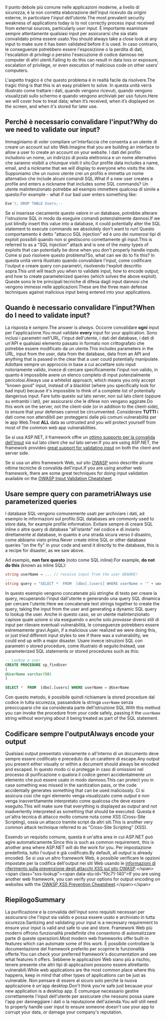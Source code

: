 <span data-ttu-id="f0c71-101">Il punto debole più comune nelle applicazioni moderne, a livello di sicurezza, è la non corretta elaborazione dell'input ricevuto da origini esterne, in particolare l'_input dell'utente_.</span><span class="sxs-lookup"><span data-stu-id="f0c71-101">The most prevalent security weakness of applications today is to not correctly process input received from external sources, particularly _user input_.</span></span> <span data-ttu-id="f0c71-102">È importante esaminare sempre attentamente qualsiasi input per assicurarsi che sia stato convalidato prima essere usato.</span><span class="sxs-lookup"><span data-stu-id="f0c71-102">You should always take a close look at any input to make sure it has been validated before it is used.</span></span> <span data-ttu-id="f0c71-103">In caso contrario, le conseguenze potrebbero essere l'esposizione o la perdita di dati, l'escalation di privilegi o persino l'esecuzione di codice dannoso nei computer di altri utenti.</span><span class="sxs-lookup"><span data-stu-id="f0c71-103">Failing to do this can result in data loss or exposure, escalation of privilege, or even execution of malicious code on other users' computers.</span></span>

<span data-ttu-id="f0c71-104">L'aspetto tragico è che questo problema è in realtà facile da risolvere.</span><span class="sxs-lookup"><span data-stu-id="f0c71-104">The tragic thing is that this is an easy problem to solve.</span></span> <span data-ttu-id="f0c71-105">In questa unità verrà illustrato come trattare i dati, quando vengono ricevuti, quando vengono visualizzati sullo schermo e quando vengono archiviati per uso futuro.</span><span class="sxs-lookup"><span data-stu-id="f0c71-105">Here we will cover how to treat data; when it’s received, when it’s displayed on the screen, and when it's stored for later use.</span></span>

## <a name="why-do-we-need-to-validate-our-input"></a><span data-ttu-id="f0c71-106">Perché è necessario convalidare l'input?</span><span class="sxs-lookup"><span data-stu-id="f0c71-106">Why do we need to validate our input?</span></span>

<span data-ttu-id="f0c71-107">Immaginiamo di voler compilare un'interfaccia che consenta a un utente di creare un account sul sito Web.</span><span class="sxs-lookup"><span data-stu-id="f0c71-107">Imagine that you are building an interface to allow a user to create an account on your website.</span></span> <span data-ttu-id="f0c71-108">I dati del profilo includono un nome, un indirizzo di posta elettronica e un nome alternativo che saranno visibili a chiunque visiti il sito.</span><span class="sxs-lookup"><span data-stu-id="f0c71-108">Our profile data includes a name, email, and a nickname that we will display to everyone who visits the site.</span></span> <span data-ttu-id="f0c71-109">Supponiamo che un nuovo utente crei un profilo e immetta un nome alternativo che include alcuni comandi SQL.</span><span class="sxs-lookup"><span data-stu-id="f0c71-109">What if a new user creates a profile and enters a nickname that includes some SQL commands?</span></span> <span data-ttu-id="f0c71-110">Un utente malintenzionato potrebbe ad esempio immettere qualcosa di simile a questo:</span><span class="sxs-lookup"><span data-stu-id="f0c71-110">For example - what if our bad user enters something like:</span></span>

```sql
Eve'); DROP TABLE Users;--
```

<span data-ttu-id="f0c71-111">Se si inserisse ciecamente questo valore in un database, potrebbe alterare l'istruzione SQL in modo da eseguire comandi potenzialmente dannosi.</span><span class="sxs-lookup"><span data-stu-id="f0c71-111">If we just blindly insert this value into a database, it could potentially alter the SQL statement to execute commands we absolutely don't want to run!</span></span> <span data-ttu-id="f0c71-112">Questo comportamento è detto "attacco SQL injection" ed è uno dei _numerosi_ tipi di exploit possibili quando non si gestiscono correttamente gli input.</span><span class="sxs-lookup"><span data-stu-id="f0c71-112">This is referred to as a "SQL Injection" attack and is one of the _many_ types of exploits that can potentially be done when you don't properly handle inputs.</span></span> <span data-ttu-id="f0c71-113">Come si può risolvere questo problema?</span><span class="sxs-lookup"><span data-stu-id="f0c71-113">So, what can we do to fix this?</span></span> <span data-ttu-id="f0c71-114">In questa unità verrà illustrato quando convalidare l'input, come codificare l'output e creare query con parametri, risolvendo l'exploit descritto sopra.</span><span class="sxs-lookup"><span data-stu-id="f0c71-114">This unit will teach you when to validate input, how to encode output, and how to create parameterized queries (which solves the above exploit).</span></span> <span data-ttu-id="f0c71-115">Queste sono le tre principali tecniche di difesa dagli input dannosi che vengono immessi nelle applicazioni.</span><span class="sxs-lookup"><span data-stu-id="f0c71-115">These are the three main defense techniques against malicious input being entered into your applications.</span></span>

## <a name="when-do-i-need-to-validate-input"></a><span data-ttu-id="f0c71-116">Quando è necessario convalidare l'input?</span><span class="sxs-lookup"><span data-stu-id="f0c71-116">When do I need to validate input?</span></span>

<span data-ttu-id="f0c71-117">La risposta è _sempre_.</span><span class="sxs-lookup"><span data-stu-id="f0c71-117">The answer is _always_.</span></span> <span data-ttu-id="f0c71-118">Occorre convalidare **ogni** input per l'applicazione.</span><span class="sxs-lookup"><span data-stu-id="f0c71-118">You must validate **every** input for your application.</span></span> <span data-ttu-id="f0c71-119">Sono inclusi i parametri nell'URL, l'input dell'utente, i dati del database, i dati di un'API e qualsiasi elemento passato in formato non crittografato che potrebbe essere modificato da un utente.</span><span class="sxs-lookup"><span data-stu-id="f0c71-119">This includes parameters in the URL, input from the user, data from the database, data from an API and anything that is passed in the clear that a user could potentially manipulate.</span></span> <span data-ttu-id="f0c71-120">Adottare sempre un approccio in base a cui accettare solo input notoriamente valido, invece di cercare specificamente l'input non valido, in quanto è impossibile avere un elenco completo di input potenzialmente pericolosi.</span><span class="sxs-lookup"><span data-stu-id="f0c71-120">Always use a whitelist approach, which means you only accept "known good" input, instead of a blacklist (where you specifically look for bad input) because it's impossible to think of a complete list of potentially dangerous input.</span></span>  <span data-ttu-id="f0c71-121">Fare tutto questo sul lato server, non sul lato client (oppure su entrambi i lati), per assicurarsi che le difese non vengano aggirate.</span><span class="sxs-lookup"><span data-stu-id="f0c71-121">Do this work on the server, not the client-side (or in addition to the client-side), to ensure that your defenses cannot be circumvented.</span></span> <span data-ttu-id="f0c71-122">Considerare **TUTTI** i dati come non attendibili per proteggersi dalle più comuni vulnerabilità per le app Web.</span><span class="sxs-lookup"><span data-stu-id="f0c71-122">Treat **ALL** data as untrusted and you will protect yourself from most of the common web app vulnerabilities.</span></span>

<span data-ttu-id="f0c71-123">Se si usa ASP.NET, il framework offre un [ottimo supporto per la convalida dell'input](https://docs.microsoft.com/aspnet/web-pages/overview/ui-layouts-and-themes/validating-user-input-in-aspnet-web-pages-sites) sia sul lato client che sul lato server.</span><span class="sxs-lookup"><span data-stu-id="f0c71-123">If you are using ASP.NET, the framework provides [great support for validating input](https://docs.microsoft.com/aspnet/web-pages/overview/ui-layouts-and-themes/validating-user-input-in-aspnet-web-pages-sites) on both the client and server side.</span></span>

<span data-ttu-id="f0c71-124">Se si usa un altro framework Web, sul sito [OWASP](https://www.owasp.org/index.php/Input_Validation_Cheat_Sheet) sono descritte alcune ottime tecniche di convalida dell'input.</span><span class="sxs-lookup"><span data-stu-id="f0c71-124">If you are using another web framework, there are some great techniques for doing input validation available on the [OWASP Input Validation Cheatsheet](https://www.owasp.org/index.php/Input_Validation_Cheat_Sheet).</span></span>


## <a name="always-use-parameterized-queries"></a><span data-ttu-id="f0c71-125">Usare sempre query con parametri</span><span class="sxs-lookup"><span data-stu-id="f0c71-125">Always use parameterized queries</span></span>

<span data-ttu-id="f0c71-126">I database SQL vengono comunemente usati per archiviare i dati, ad esempio le informazioni sul profilo.</span><span class="sxs-lookup"><span data-stu-id="f0c71-126">SQL databases are commonly used to store data, for example profile information.</span></span>  <span data-ttu-id="f0c71-127">Evitare sempre di creare SQL inline o altre query di database "all'istante" nel codice e di inviarlo direttamente al database, in quanto è una strada sicura verso il disastro, come abbiamo visto prima.</span><span class="sxs-lookup"><span data-stu-id="f0c71-127">Never create inline SQL or other database queries "on the fly" in your code and send it directly to the database, this is a recipe for disaster, as we saw above.</span></span>

<span data-ttu-id="f0c71-128">Ad esempio, **non fare questo** (noto come SQL inline):</span><span class="sxs-lookup"><span data-stu-id="f0c71-128">For example, **do not do this** (known as inline SQL):</span></span>

```csharp
string userName = ... // receive input from the user BEWARE!
...
string query = "SELECT *  FROM  [dbo].[users] WHERE userName = '" + userName + "'";
```

<span data-ttu-id="f0c71-129">In questo esempio vengono concatenate più stringhe di testo per creare la query, recuperando l'input dall'utente e generando una query SQL dinamica per cercare l'utente.</span><span class="sxs-lookup"><span data-stu-id="f0c71-129">Here we concatenate text strings together to create the query, taking the input from the user and generating a dynamic SQL query to lookup the user.</span></span> <span data-ttu-id="f0c71-130">Anche in questo caso, se un utente malintenzionato capisse quale azione si sta eseguendo o anche solo _provasse_ diversi stili di input per rilevare eventuali vulnerabilità, le conseguenze potrebbero essere estremamente gravi.</span><span class="sxs-lookup"><span data-stu-id="f0c71-130">Again, if a malicious user realized we were doing this, or just _tried_ different input styles to see if there was a vulnerability, we could end up with a major disaster.</span></span> <span data-ttu-id="f0c71-131">Usare invece istruzioni SQL con parametri o stored procedure, come illustrato di seguito:</span><span class="sxs-lookup"><span data-stu-id="f0c71-131">Instead, use parameterized SQL statements or stored procedures such as this:</span></span>

```sql
-- Lookup a user
CREATE PROCEDURE sp_findUser
(
@UserName varchar(50)
)

SELECT *  FROM  [dbo].[users] WHERE userName = @UserName
```

<span data-ttu-id="f0c71-132">Con questo metodo, è possibile quindi richiamare la stored procedure dal codice in tutta sicurezza, passandole la stringa `userName` senza preoccuparsi che sia considerata parte dell'istruzione SQL.</span><span class="sxs-lookup"><span data-stu-id="f0c71-132">With this method you can invoke the procedure from your code safely, passing it the `userName` string without worrying about it being treated as part of the SQL statement.</span></span>

## <a name="always-encode-your-output"></a><span data-ttu-id="f0c71-133">Codificare sempre l'output</span><span class="sxs-lookup"><span data-stu-id="f0c71-133">Always encode your output</span></span>

<span data-ttu-id="f0c71-134">Qualsiasi output presentato visivamente o all'interno di un documento deve sempre essere codificato e preceduto da un carattere di escape.</span><span class="sxs-lookup"><span data-stu-id="f0c71-134">Any output you present either visually or within a document should always be encoded and escaped.</span></span> <span data-ttu-id="f0c71-135">In questo modo ci si protegge in caso di omissioni nel processo di purificazione o qualora il codice generi accidentalmente un elemento che può essere usato in modo dannoso.</span><span class="sxs-lookup"><span data-stu-id="f0c71-135">This can protect you in case something was missed in the sanitization pass, or the code accidentally generates something that can be used maliciously.</span></span> <span data-ttu-id="f0c71-136">Ci si assicura così che ogni elemento venga visualizzato come _output_ e non venga inavvertitamente interpretato come qualcosa che deve essere eseguito.</span><span class="sxs-lookup"><span data-stu-id="f0c71-136">This will make sure that everything is displayed as _output_ and not inadvertently interpreted as something that should be executed.</span></span> <span data-ttu-id="f0c71-137">Questa è un'altra tecnica di attacco molto comune nota come XSS (Cross-Site Scripting), ossia un attacco tramite script da altri siti.</span><span class="sxs-lookup"><span data-stu-id="f0c71-137">This is another very common attack technique referred to as "Cross-Site Scripting" (XSS).</span></span>

<span data-ttu-id="f0c71-138">Essendo un requisito comune, questa è un'altra area in cui ASP.NET può agire automaticamente.</span><span class="sxs-lookup"><span data-stu-id="f0c71-138">Since this is such as common requirement, this is another area where ASP.NET will do the work for you.</span></span> <span data-ttu-id="f0c71-139">Per impostazione predefinita, tutto l'output è già codificato.</span><span class="sxs-lookup"><span data-stu-id="f0c71-139">By default, all output is already encoded.</span></span> <span data-ttu-id="f0c71-140">Se si usa un altro framework Web, è possibile verificare le opzioni impostate per la codifica dell'output nei siti Web usando le [informazioni di riferimento sulla prevenzione degli attacchi XSS sul sito OWASP](https://www.owasp.org/index.php/XSS_(Cross_Site_Scripting)_Prevention_Cheat_Sheet).</span><span class="sxs-lookup"><span data-stu-id="f0c71-140">If you are using another web framework, you can verify your options for output encoding on websites with the [OWASP XSS Prevention Cheatsheet](https://www.owasp.org/index.php/XSS_(Cross_Site_Scripting)_Prevention_Cheat_Sheet).</span></span>

## <a name="summary"></a><span data-ttu-id="f0c71-141">Riepilogo</span><span class="sxs-lookup"><span data-stu-id="f0c71-141">Summary</span></span>

<span data-ttu-id="f0c71-142">La purificazione e la convalida dell'input sono requisiti necessari per assicurarsi che l'input sia valido e possa essere usato e archiviato in tutta sicurezza.</span><span class="sxs-lookup"><span data-stu-id="f0c71-142">Santizing and validating your input is a necessary requirement to ensure your input is valid and safe to use and store.</span></span> <span data-ttu-id="f0c71-143">Framework Web più moderni offrono funzionalità predefinite che consentono di automatizzare parte di queste operazioni.</span><span class="sxs-lookup"><span data-stu-id="f0c71-143">Most modern web frameworks offer built-in features which can automate some of this work.</span></span> <span data-ttu-id="f0c71-144">È possibile controllare la documentazione del framework preferito per scoprire le funzionalità offerte.</span><span class="sxs-lookup"><span data-stu-id="f0c71-144">You can check your preferred framework's documentation and see what features it offers.</span></span> <span data-ttu-id="f0c71-145">Sebbene le applicazioni Web siano più a rischio, tenere presente che altri tipi di applicazioni possono essere altrettanto vulnerabili.</span><span class="sxs-lookup"><span data-stu-id="f0c71-145">While web applications are the most common place where this happens, keep in mind that other types of applications can be just as vulnerable.</span></span> <span data-ttu-id="f0c71-146">Non pensare di essere al sicuro solo perché la nuova applicazione è un'app desktop.</span><span class="sxs-lookup"><span data-stu-id="f0c71-146">Don't think you're safe just because your new application is a desktop app.</span></span> <span data-ttu-id="f0c71-147">È comunque necessario gestire correttamente l'input dell'utente per assicurare che nessuno possa usare l'app per danneggiare i dati o la reputazione dell'azienda.</span><span class="sxs-lookup"><span data-stu-id="f0c71-147">You will still need to properly handle user input to ensure someone doesn't use your app to corrupt your data, or damage your company's reputation.</span></span>